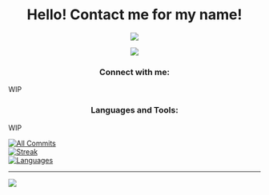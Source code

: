 <h1 align="center">Hello! Contact me for my name!</h1>


<p align="center"> <a href="https://github.com/ryo-ma/github-profile-trophy"><img src= "https://github-profile-trophy.vercel.app/?username=solacecoding&theme=nord"/></a> </p>

<p align="center"> <a href="https://github.com/"><img src = "https://quotes-github-readme.vercel.app/api?type=horizontal&theme=radical"/> </a> </p>

<h3 align="center">Connect with me:</h3>
<p align="left">
</p>
<p>WIP</p>
<h3 align="center">Languages and Tools:</h3>
<p>WIP</p>

<a href="https://github.com/solacecoding"> 

![All Commits](https://github-readme-stats.vercel.app/api?username=solacecoding&theme=catppuccin_mocha&hide_border=false&include_all_commits=true&count_private=true)<br/>
![Streak](https://github-readme-streak-stats.herokuapp.com/?user=solacecoding&theme=catppuccin_mocha&hide_border=false)<br/>
![Languages](https://github-readme-stats.vercel.app/api/top-langs/?username=solacecoding&theme=catppuccin_mocha&hide_border=false&include_all_commits=true&count_private=true&layout=compact)

</a>




---
[![](https://visitcount.itsvg.in/api?id=solacecoding&icon=0&color=0)](https://visitcount.itsvg.in)

